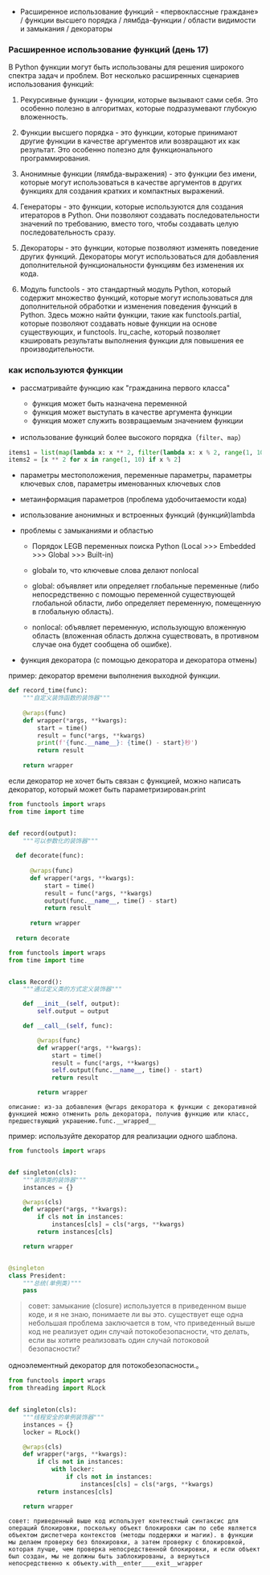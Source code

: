 - Расширенное использование функций - «первоклассные граждане» / функции высшего порядка / лямбда-функции / области 
  видимости и замыкания / декораторы

### Расширенное использование функций (день 17)

В Python функции могут быть использованы для решения широкого спектра задач и проблем. Вот несколько расширенных 
сценариев использования функций: 

1. Рекурсивные функции - функции, которые вызывают сами себя. Это особенно полезно в алгоритмах, которые 
   подразумевают глубокую вложенность. 

2. Функции высшего порядка - это функции, которые принимают другие функции в качестве аргументов или возвращают их 
   как результат. Это особенно полезно для функционального программирования. 

3. Анонимные функции (лямбда-выражения) - это функции без имени, которые могут использоваться в качестве аргументов 
   в других функциях для создания кратких и компактных выражений. 

4. Генераторы - это функции, которые используются для создания итераторов в Python. Они позволяют создавать 
   последовательности значений по требованию, вместо того, чтобы создавать целую последовательность сразу. 

5. Декораторы - это функции, которые позволяют изменять поведение других функций. Декораторы могут использоваться 
   для добавления дополнительной функциональности функциям без изменения их кода. 

6. Модуль functools - это стандартный модуль Python, который содержит множество функций, которые могут 
   использоваться для дополнительной обработки и изменения поведения функций в Python. Здесь можно найти функции, 
   такие как functools.partial, которые позволяют создавать новые функции на основе существующих, и functools.
   lru_cache, который позволяет кэшировать результаты выполнения функции для повышения ее производительности.   





### как используются функции

- рассматривайте функцию как "гражданина первого класса"

  - функция может быть назначена переменной
  - функция может выступать в качестве аргумента функции
  - функция может служить возвращаемым значением функции

- использование функций более высокого порядка（`filter`、`map`）
```Python
items1 = list(map(lambda x: x ** 2, filter(lambda x: x % 2, range(1, 10))))
items2 = [x ** 2 for x in range(1, 10) if x % 2]
```


- параметры местоположения, переменные параметры, параметры ключевых слов, параметры именованных ключевых слов

- метаинформация параметров (проблема удобочитаемости кода)

- использование анонимных и встроенных функций (функций)lambda

- проблемы с замыканиями и областью

    * Порядок LEGB переменных поиска Python (Local >>> Embedded >>> Global >>> Built-in)

    * globalи то, что ключевые слова делают nonlocal

    * global: объявляет или определяет глобальные переменные (либо непосредственно с помощью переменной существующей глобальной области, либо определяет переменную, помещенную в глобальную область).

    * nonlocal: объявляет переменную, использующую вложенную область (вложенная область должна существовать, в 
  противном случае она будет сообщена об ошибке).

- функция декоратора (с помощью декоратора и декоратора отмены)

пример: декоратор времени выполнения выходной функции.

  ```Python
  def record_time(func):
      """自定义装饰函数的装饰器"""
      
      @wraps(func)
      def wrapper(*args, **kwargs):
          start = time()
          result = func(*args, **kwargs)
          print(f'{func.__name__}: {time() - start}秒')
          return result
          
      return wrapper
  ```

  если декоратор не хочет быть связан с функцией, можно написать декоратор, который может быть параметризирован.print

  ```Python
  from functools import wraps
  from time import time
  
  
  def record(output):
      """可以参数化的装饰器"""
  	
  	def decorate(func):
  		
  		@wraps(func)
  		def wrapper(*args, **kwargs):
  			start = time()
  			result = func(*args, **kwargs)
  			output(func.__name__, time() - start)
  			return result
              
  		return wrapper
  	
  	return decorate
  ```

  ```Python
  from functools import wraps
  from time import time
  
  
  class Record():
      """通过定义类的方式定义装饰器"""
  
      def __init__(self, output):
          self.output = output
  
      def __call__(self, func):
  
          @wraps(func)
          def wrapper(*args, **kwargs):
              start = time()
              result = func(*args, **kwargs)
              self.output(func.__name__, time() - start)
              return result
  
          return wrapper
  ```

  > 

    описание: из-за добавления @wraps декоратора к функции с декоративной функцией можно отменить роль декоратора, получив функцию или класс, предшествующий украшению.func.__wrapped__

  пример: используйте декоратор для реализации одного шаблона.

  ```Python
  from functools import wraps
  
  
  def singleton(cls):
      """装饰类的装饰器"""
      instances = {}
  
      @wraps(cls)
      def wrapper(*args, **kwargs):
          if cls not in instances:
              instances[cls] = cls(*args, **kwargs)
          return instances[cls]
  
      return wrapper
  
  
  @singleton
  class President:
      """总统(单例类)"""
      pass
  ```

  > совет: замыкание (closure) используется в приведенном выше коде, и я не знаю, понимаете ли вы это. существует еще одна небольшая проблема заключается в том, что приведенный выше код не реализует один случай потокобезопасности, что делать, если вы хотите реализовать один случай потоковой безопасности? 

одноэлементный декоратор для потокобезопасности.。

  ```Python
  from functools import wraps
  from threading import RLock
  
  
  def singleton(cls):
      """线程安全的单例装饰器"""
      instances = {}
      locker = RLock()
  
      @wraps(cls)
      def wrapper(*args, **kwargs):
          if cls not in instances:
              with locker:
                  if cls not in instances:
                      instances[cls] = cls(*args, **kwargs)
          return instances[cls]
  
      return wrapper
  ```

  > 

    совет: приведенный выше код использует контекстный синтаксис для операций блокировки, поскольку объект блокировки сам по себе является объектом диспетчера контекстов (методы поддержки и магии). в функции мы делаем проверку без блокировки, а затем проверку с блокировкой, которая лучше, чем проверка непосредственной блокировки, и если объект был создан, мы не должны быть заблокированы, а вернуться непосредственно к объекту.with__enter____exit__wrapper



